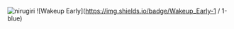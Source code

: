 ![nirugiri](https://img.shields.io/static/v1?label=nirugiri&message=1293052&color=ff69b4)
![Wakeup Early](https://img.shields.io/badge/Wakeup_Early-1 / 1-blue)
